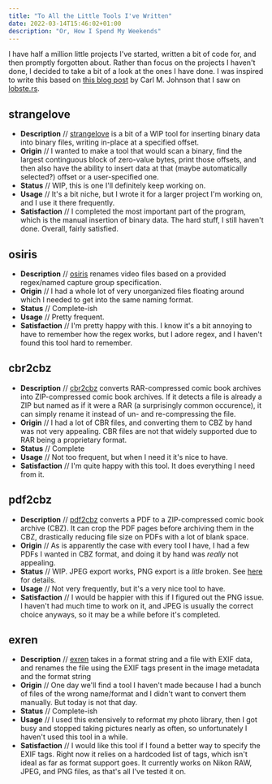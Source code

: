 ```yaml
---
title: "To All the Little Tools I've Written"
date: 2022-03-14T15:46:02+01:00
description: "Or, How I Spend My Weekends"
---
```


I have half a million little projects I've started, written a bit of code for, and then promptly forgotten about. Rather than focus on the projects I haven't done, I decided to take a bit of a look at the ones I have done. I was inspired to write this based on [this blog post](https://blog.carlmjohnson.net/post/2018/go-cli-tools/) by Carl M. Johnson that I saw on [lobste.rs](https://lobste.rs/s/nbhotp/more_than_dozen_command_line_tools_i_ve).

## strangelove
- **Description** // [strangelove](https://git.neveris.one/gryffyn/strangelove) is a bit of a WIP tool for inserting binary data into binary files, writing in-place at a specified offset.
- **Origin** // I wanted to make a tool that would scan a binary, find the largest continguous block of zero-value bytes, print those offsets, and then also have the ability to insert data at that (maybe automatically selected?) offset or a user-specified one.
- **Status** // WIP, this is one I'll definitely keep working on.
- **Usage** // It's a bit niche, but I wrote it for a larger project I'm working on, and I use it there frequently.
- **Satisfaction** // I completed the most important part of the program, which is the manual insertion of binary data. The hard stuff, I still haven't done. Overall, fairly satisfied.

## osiris
- **Description** // [osiris](https://git.neveris.one/gryffyn/osiris) renames video files based on a provided regex/named capture group specification.
- **Origin** // I had a whole lot of very unorganized files floating around which I needed to get into the same naming format.
- **Status** // Complete-ish
- **Usage** // Pretty frequent.
- **Satisfaction** // I'm pretty happy with this. I know it's a bit annoying to have to remember how the regex works, but I adore regex, and I haven't found this tool hard to remember.

## cbr2cbz
- **Description** // [cbr2cbz](https://git.neveris.one/gryffyn/cbr2cbz) converts RAR-compressed comic book archives into ZIP-compressed comic book archives. If it detects a file is already a ZIP but named as if it were a RAR (a surprisingly common occurence), it can simply rename it instead of un- and re-compressing the file.
- **Origin** // I had a lot of CBR files, and converting them to CBZ by hand was not very appealing. CBR files are not that widely supported due to RAR being a proprietary format.
- **Status** // Complete
- **Usage** // Not too frequent, but when I need it it's nice to have.
- **Satisfaction** // I'm quite happy with this tool. It does everything I need from it.

## pdf2cbz
- **Description** // [pdf2cbz](https://git.neveris.one/gryffyn/pdf2cbz) converts a PDF to a ZIP-compressed comic book archive (CBZ). It can crop the PDF pages before archiving them in the CBZ, drastically reducing file size on PDFs with a lot of blank space.
- **Origin** // As is apparently the case with every tool I have, I had a few PDFs I wanted in CBZ format, and doing it by hand was *really* not appealing.
- **Status** // WIP. JPEG export works, PNG export is a *litle* broken. See [here](https://git.neveris.one/gryffyn/pdf2cbz#a-word-s-of-warning) for details.
- **Usage** // Not very frequently, but it's a very nice tool to have.
- **Satisfaction** // I would be happier with this if I figured out the PNG issue. I haven't had much time to work on it, and JPEG is usually the correct choice anyways, so it may be a while before it's completed.
## exren
- **Description** // [exren](https://git.neveris.one/gryffyn/exren) takes in a format string and a file with EXIF data, and renames the file using the EXIF tags present in the image metadata and the format string
- **Origin** // One day we'll find a tool I haven't made because I had a bunch of files of the wrong name/format and I didn't want to convert them manually. But today is not that day.
- **Status** // Complete-ish
- **Usage** // I used this extensively to reformat my photo library, then I got busy and stopped taking pictures nearly as often, so unfortunately I haven't used this tool in a while.
- **Satisfaction** // I would like this tool if I found a better way to specify the EXIF tags. Right now it relies on a hardcoded list of tags, which isn't ideal as far as format support goes. It currently works on Nikon RAW, JPEG, and PNG files, as that's all I've tested it on.

